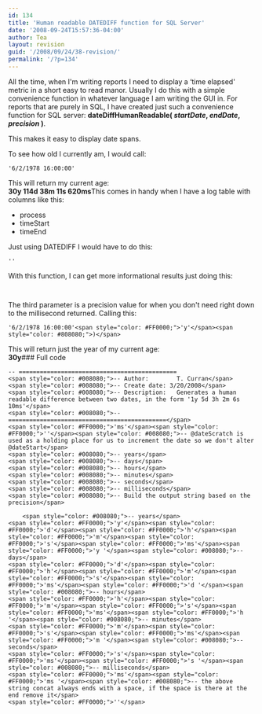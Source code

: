 ```yaml
---
id: 134
title: 'Human readable DATEDIFF function for SQL Server'
date: '2008-09-24T15:57:36-04:00'
author: Tea
layout: revision
guid: '/2008/09/24/38-revision/'
permalink: '/?p=134'
---
```


All the time, when I'm writing reports I need to display a ‘time elapsed' metric in a short easy to read manor. Usually I do this with a simple convenience function in whatever language I am writing the GUI in. For reports that are purely in SQL, I have created just such a convenience function for SQL server: **dateDiffHumanReadable( *startDate*, *endDate*, *precision* )**.

This makes it easy to display date spans.

To see how old I currently am, I would call:

```tsql
'6/2/1978 16:00:00'
```

  
This will return my current age:  
**30y 114d 38m 11s 620ms**This comes in handy when I have a log table with columns like this:

- process
- timeStart
- timeEnd

Just using DATEDIFF I would have to do this:

```tsql
''
```

With this function, I can get more informational results just doing this:

```tsql
 
```

The third parameter is a precision value for when you don't need right down to the millisecond returned. Calling this:

```tsql
'6/2/1978 16:00:00'<span style="color: #FF0000;">'y'</span><span style="color: #808080;">)</span>
```

  
This will return just the year of my current age:  
**30y**### Full code

```tsql
-- =============================================
<span style="color: #008080;">-- Author:		T. Curran</span>
<span style="color: #008080;">-- Create date: 3/20/2008</span>
<span style="color: #008080;">-- Description:	Generates a human readable difference between two dates, in the form '1y 5d 3h 2m 6s 10ms'</span>
<span style="color: #008080;">-- =============================================</span>
<span style="color: #FF0000;">'ms'</span><span style="color: #FF0000;">''</span><span style="color: #008080;">-- @dateScratch is used as a holding place for us to increment the date so we don't alter @dateStart</span>
<span style="color: #008080;">-- years</span>
<span style="color: #008080;">-- days</span>
<span style="color: #008080;">-- hours</span>
<span style="color: #008080;">-- minutes</span>
<span style="color: #008080;">-- seconds</span>
<span style="color: #008080;">-- milliseconds</span>
<span style="color: #008080;">-- Build the output string based on the precision</span>
 
	<span style="color: #008080;">-- years</span>
<span style="color: #FF0000;">'y'</span><span style="color: #FF0000;">'d'</span><span style="color: #FF0000;">'h'</span><span style="color: #FF0000;">'m'</span><span style="color: #FF0000;">'s'</span><span style="color: #FF0000;">'ms'</span><span style="color: #FF0000;">'y '</span><span style="color: #008080;">-- days</span>
<span style="color: #FF0000;">'d'</span><span style="color: #FF0000;">'h'</span><span style="color: #FF0000;">'m'</span><span style="color: #FF0000;">'s'</span><span style="color: #FF0000;">'ms'</span><span style="color: #FF0000;">'d '</span><span style="color: #008080;">-- hours</span>
<span style="color: #FF0000;">'h'</span><span style="color: #FF0000;">'m'</span><span style="color: #FF0000;">'s'</span><span style="color: #FF0000;">'ms'</span><span style="color: #FF0000;">'h '</span><span style="color: #008080;">-- minutes</span>
<span style="color: #FF0000;">'m'</span><span style="color: #FF0000;">'s'</span><span style="color: #FF0000;">'ms'</span><span style="color: #FF0000;">'m '</span><span style="color: #008080;">-- seconds</span>
<span style="color: #FF0000;">'s'</span><span style="color: #FF0000;">'ms'</span><span style="color: #FF0000;">'s '</span><span style="color: #008080;">-- milliseconds</span>
<span style="color: #FF0000;">'ms'</span><span style="color: #FF0000;">'ms '</span><span style="color: #008080;">-- the above string concat always ends with a space, if the space is there at the end remove it</span>
<span style="color: #FF0000;">''</span>
```